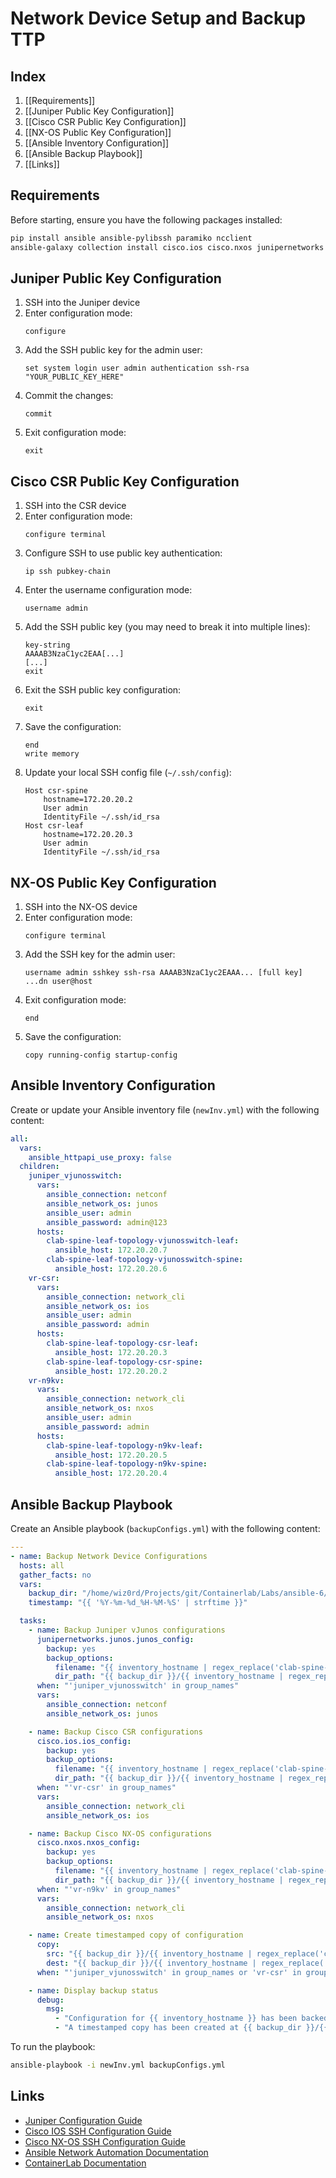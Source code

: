 # Network Device Setup and Backup TTP

## Index

1. [[Requirements]]
2. [[Juniper Public Key Configuration]]
3. [[Cisco CSR Public Key Configuration]]
4. [[NX-OS Public Key Configuration]]
5. [[Ansible Inventory Configuration]]
6. [[Ansible Backup Playbook]]
7. [[Links]]

## Requirements

Before starting, ensure you have the following packages installed:

```bash
pip install ansible ansible-pylibssh paramiko ncclient
ansible-galaxy collection install cisco.ios cisco.nxos junipernetworks.junos
```

## Juniper Public Key Configuration

1. SSH into the Juniper device
2. Enter configuration mode:
   ```
   configure
   ```
3. Add the SSH public key for the admin user:
   ```
   set system login user admin authentication ssh-rsa "YOUR_PUBLIC_KEY_HERE"
   ```
4. Commit the changes:
   ```
   commit
   ```
5. Exit configuration mode:
   ```
   exit
   ```

## Cisco CSR Public Key Configuration

1. SSH into the CSR device
2. Enter configuration mode:
   ```
   configure terminal
   ```
3. Configure SSH to use public key authentication:
   ```
   ip ssh pubkey-chain
   ```
4. Enter the username configuration mode:
   ```
   username admin
   ```
5. Add the SSH public key (you may need to break it into multiple lines):
   ```
   key-string
   AAAAB3NzaC1yc2EAA[...]
   [...]
   exit
   ```
6. Exit the SSH public key configuration:
   ```
   exit
   ```
7. Save the configuration:
   ```
   end
   write memory
   ```
8. Update your local SSH config file (`~/.ssh/config`):
   ```
   Host csr-spine
       hostname=172.20.20.2
       User admin
       IdentityFile ~/.ssh/id_rsa
   Host csr-leaf
       hostname=172.20.20.3
       User admin
       IdentityFile ~/.ssh/id_rsa
   ```

## NX-OS Public Key Configuration

1. SSH into the NX-OS device
2. Enter configuration mode:
   ```
   configure terminal
   ```
3. Add the SSH key for the admin user:
   ```
   username admin sshkey ssh-rsa AAAAB3NzaC1yc2EAAA... [full key] ...dn user@host
   ```
4. Exit configuration mode:
   ```
   end
   ```
5. Save the configuration:
   ```
   copy running-config startup-config
   ```

## Ansible Inventory Configuration

Create or update your Ansible inventory file (`newInv.yml`) with the following content:

```yaml
all:
  vars:
    ansible_httpapi_use_proxy: false
  children:
    juniper_vjunosswitch:
      vars:
        ansible_connection: netconf
        ansible_network_os: junos
        ansible_user: admin
        ansible_password: admin@123
      hosts:
        clab-spine-leaf-topology-vjunosswitch-leaf:
          ansible_host: 172.20.20.7
        clab-spine-leaf-topology-vjunosswitch-spine:
          ansible_host: 172.20.20.6
    vr-csr:
      vars:
        ansible_connection: network_cli
        ansible_network_os: ios
        ansible_user: admin
        ansible_password: admin
      hosts:
        clab-spine-leaf-topology-csr-leaf:
          ansible_host: 172.20.20.3
        clab-spine-leaf-topology-csr-spine:
          ansible_host: 172.20.20.2
    vr-n9kv:
      vars:
        ansible_connection: network_cli
        ansible_network_os: nxos
        ansible_user: admin
        ansible_password: admin
      hosts:
        clab-spine-leaf-topology-n9kv-leaf:
          ansible_host: 172.20.20.5
        clab-spine-leaf-topology-n9kv-spine:
          ansible_host: 172.20.20.4
```

## Ansible Backup Playbook

Create an Ansible playbook (`backupConfigs.yml`) with the following content:

```yaml
---
- name: Backup Network Device Configurations
  hosts: all
  gather_facts: no
  vars:
    backup_dir: "/home/wiz0rd/Projects/git/Containerlab/Labs/ansible-6/clab-spine-leaf-topology"
    timestamp: "{{ '%Y-%m-%d_%H-%M-%S' | strftime }}"

  tasks:
    - name: Backup Juniper vJunos configurations
      junipernetworks.junos.junos_config:
        backup: yes
        backup_options:
          filename: "{{ inventory_hostname | regex_replace('clab-spine-leaf-topology-', '') }}_config.conf"
          dir_path: "{{ backup_dir }}/{{ inventory_hostname | regex_replace('clab-spine-leaf-topology-', '') }}/config"
      when: "'juniper_vjunosswitch' in group_names"
      vars:
        ansible_connection: netconf
        ansible_network_os: junos

    - name: Backup Cisco CSR configurations
      cisco.ios.ios_config:
        backup: yes
        backup_options:
          filename: "{{ inventory_hostname | regex_replace('clab-spine-leaf-topology-', '') }}_config.conf"
          dir_path: "{{ backup_dir }}/{{ inventory_hostname | regex_replace('clab-spine-leaf-topology-', '') }}/config"
      when: "'vr-csr' in group_names"
      vars:
        ansible_connection: network_cli
        ansible_network_os: ios

    - name: Backup Cisco NX-OS configurations
      cisco.nxos.nxos_config:
        backup: yes
        backup_options:
          filename: "{{ inventory_hostname | regex_replace('clab-spine-leaf-topology-', '') }}_config.conf"
          dir_path: "{{ backup_dir }}/{{ inventory_hostname | regex_replace('clab-spine-leaf-topology-', '') }}/config"
      when: "'vr-n9kv' in group_names"
      vars:
        ansible_connection: network_cli
        ansible_network_os: nxos

    - name: Create timestamped copy of configuration
      copy:
        src: "{{ backup_dir }}/{{ inventory_hostname | regex_replace('clab-spine-leaf-topology-', '') }}/config/{{ inventory_hostname | regex_replace('clab-spine-leaf-topology-', '') }}_config.conf"
        dest: "{{ backup_dir }}/{{ inventory_hostname | regex_replace('clab-spine-leaf-topology-', '') }}/config/{{ inventory_hostname | regex_replace('clab-spine-leaf-topology-', '') }}_config_{{ timestamp }}.conf"
      when: "'juniper_vjunosswitch' in group_names or 'vr-csr' in group_names or 'vr-n9kv' in group_names"

    - name: Display backup status
      debug:
        msg: 
          - "Configuration for {{ inventory_hostname }} has been backed up to {{ backup_dir }}/{{ inventory_hostname | regex_replace('clab-spine-leaf-topology-', '') }}/config/{{ inventory_hostname | regex_replace('clab-spine-leaf-topology-', '') }}_config.conf"
          - "A timestamped copy has been created at {{ backup_dir }}/{{ inventory_hostname | regex_replace('clab-spine-leaf-topology-', '') }}/config/{{ inventory_hostname | regex_replace('clab-spine-leaf-topology-', '') }}_config_{{ timestamp }}.conf"
```

To run the playbook:

```bash
ansible-playbook -i newInv.yml backupConfigs.yml
```

## Links

- [Juniper Configuration Guide](https://www.juniper.net/documentation/us/en/software/junos/user-access/topics/topic-map/user-access-authentication-configuration.html)
- [Cisco IOS SSH Configuration Guide](https://www.cisco.com/c/en/us/td/docs/ios-xml/ios/sec_usr_ssh/configuration/xe-16/sec-usr-ssh-xe-16-book/sec-usr-ssh-sec-shell.html)
- [Cisco NX-OS SSH Configuration Guide](https://www.cisco.com/c/en/us/td/docs/switches/datacenter/nexus9000/sw/6-x/security/configuration/guide/b_Cisco_Nexus_9000_Series_NX-OS_Security_Configuration_Guide/b_Cisco_Nexus_9000_Series_NX-OS_Security_Configuration_Guide_chapter_01010.html)
- [Ansible Network Automation Documentation](https://docs.ansible.com/ansible/latest/network/index.html)
- [ContainerLab Documentation](https://containerlab.srlinux.dev/)
